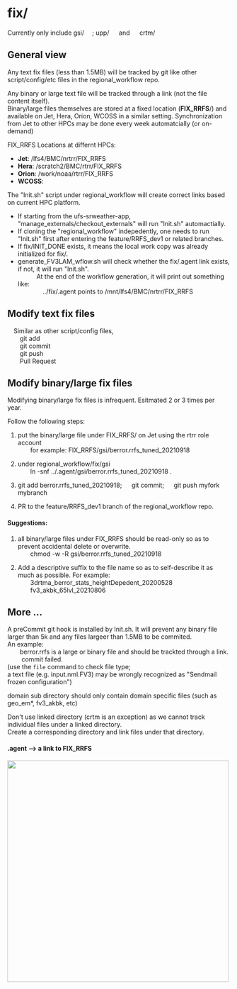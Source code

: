 
# fix/

Currently only include gsi/ &emsp;; upp/ &emsp; and &emsp; crtm/  

## General view

Any text fix files (less than 1.5MB) will be tracked by git like other script/config/etc files in the regional_workflow repo.

Any binary or large text file will be tracked through a link (not the file content itself).   
Binary/large files themselves are stored at a fixed location (**FIX_RRFS**/) and available on Jet, Hera, Orion, WCOSS in a similar setting.
Synchronization from Jet to other HPCs may be done every week automatcially (or on-demand)

FIX_RRFS Locations at differnt HPCs:   
* **Jet**: /lfs4/BMC/nrtrr/FIX_RRFS  
* **Hera**: /scratch2/BMC/rtrr/FIX_RRFS  
* **Orion**: /work/noaa/rtrr/FIX_RRFS  
* **WCOSS**:   


The "Init.sh" script under regional_workflow will create correct links based on current HPC platform.      
   * If starting from the ufs-srweather-app, "manage_externals/checkout_externals" will run "Init.sh" automactially.
   * If cloning the "regional_workflow" indepedently, one needs to run "Init.sh" first after entering the feature/RRFS_dev1 or related branches.
   * If fix/INIT_DONE exists, it means the local work copy was already initialized for fix/.
   * generate_FV3LAM_wflow.sh will check whether the fix/.agent link exists, if not, it will run "Init.sh".   
&emsp;&emsp;&emsp;At the end of the workflow generation, it will print out something like:  
&emsp;&emsp;&emsp;&emsp;../fix/.agent points to  /mnt/lfs4/BMC/nrtrr/FIX_RRFS

## Modify text fix files
&emsp;Similar as other script/config files,  
&emsp;&emsp;git add   
&emsp;&emsp;git commit   
&emsp;&emsp;git push   
&emsp;&emsp;Pull Request  

## Modify binary/large fix files

Modifying binary/large fix files is infrequent. Esitmated 2 or 3 times per year.

Follow the following steps:   

1. put the binary/large file under FIX_RRFS/ on Jet using the rtrr role account       
&emsp;&emsp;for example:  FIX_RRFS/gsi/berror.rrfs_tuned_20210918       
         
2. under regional_workflow/fix/gsi     
&emsp;&emsp;ln -snf ../.agent/gsi/berror.rrfs_tuned_20210918 .     
        
3. git add berror.rrfs_tuned_20210918; &emsp; git commit; &emsp; git push myfork mybranch    

4. PR to the feature/RRFS_dev1 branch of the regional_workflow repo.      

#### Suggestions:  

1. all binary/large files under FIX_RRFS should be read-only so as to prevent accidental delete or overwrite.  
&emsp;&emsp;chmod -w -R gsi/berror.rrfs_tuned_20210918  

2. Add a descriptive suffix to the file name so as to self-describe it as much as possible. For example:  
&emsp;&emsp;3drtma_berror_stats_heightDepedent_20200528  
&emsp;&emsp;fv3_akbk_65lvl_20210806   
  
## More ...  

A preCommit git hook is installed by Init.sh. It will prevent any binary file larger than 5k and any files largeer than 1.5MB to be commited.  
An example:   
&emsp;&emsp;berror.rrfs is a large or binary file and should be trackted through a link.   
&emsp;&emsp;&nbsp;commit failed.   
(use the `file` command to check file type;  
a text file (e.g. input.nml.FV3) may be wrongly recognized as "Sendmail frozen configuration")  
  
domain sub directory should only contain domain specific files (such as geo_em*, fv3_akbk, etc)  

Don't use linked directory (crtm is an exception) as we cannot track individual files under a linked directory.    
Create a corresponding directory and link files under that directory.  
  
#### .agent --> a link to FIX_RRFS  

<img src="https://gtmos.github.io/links/agent.png" width="500">

